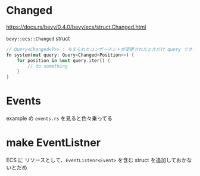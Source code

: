 # Changed

https://docs.rs/bevy/0.4.0/bevy/ecs/struct.Changed.html

`bevy::ecs::Changed` struct


```rs
// Query<Changed<T>> : 与えられたコンポーネントが変更されたときだけ query できる。
fn system(mut query: Query<Changed<Position>>) {
    for position in &mut query.iter() {
        // do something
    }
}
```


# Events

example の `events.rs` を見ると色々乗ってる


# make EventListner

ECS に リソースとして、`EventListenr<Event>` を含む struct を追加しておかないとだめ

